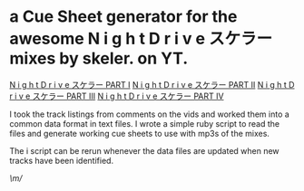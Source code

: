 # a Cue Sheet generator for the awesome N i g h t D r i v e スケラーmixes by skeler. on YT.

[N i g h t D r i v e スケラー PART I](https://youtu.be/J0y6wM0aAgE?si=yoArnIMXnhnsiJX6)
[N i g h t D r i v e スケラー PART II](https://youtu.be/J4t4pMZBXZg?si=v2we1Q2tAM3gN94h)
[N i g h t D r i v e スケラー PART III](https://youtu.be/P4ALDytLAXQ?si=WREBcm29O1lzPRWx)
[N i g h t D r i v e スケラー PART IV](https://youtu.be/HUUy3mnAhCE?si=GImWShIXpFK2lMve)

I took the track listings from comments on the vids and worked them into a common data format in text files. I wrote a simple ruby script to read the files and generate working cue sheets to use with mp3s of the mixes. 

The i script can be rerun whenever the data files are updated when new tracks have been identified.

_\m/_
